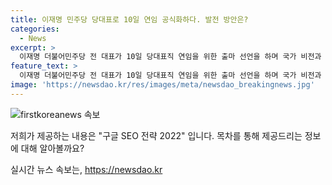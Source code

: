 ```yaml
---
title: 이재명 민주당 당대표로 10일 연임 공식화하다. 발전 방안은?
categories:
  - News
excerpt: >
  이재명 더불어민주당 전 대표가 10일 당대표직 연임을 위한 출마 선언을 하며 국가 비전과 정당 발전 방안을 제시할 예정입니다. 이 전 대표는 국가 위기 극복과 경제 성장을 통한 민생 회복을 구현할 정책 대안과 민주당의 발전 방안을 발표할 계획이며, 어대명이란 신조어가 등장할 정도로 연임 기류가 강하다고 합니다. 또한, 비판도 존재하고 있으며, 김두관 전 의원의 출마로 경선의 구색은 갖출 것으로 보입니다. 이에 대한 관심이 높아지고 있습니다.
feature_text: >
  이재명 더불어민주당 전 대표가 10일 당대표직 연임을 위한 출마 선언을 하며 국가 비전과 정당 발전 방안을 제시할 예정입니다. 이 전 대표는 국가 위기 극복과 경제 성장을 통한 민생 회복을 구현할 정책 대안과 민주당의 발전 방안을 발표할 계획이며, 어대명이란 신조어가 등장할 정도로 연임 기류가 강하다고 합니다. 또한, 비판도 존재하고 있으며, 김두관 전 의원의 출마로 경선의 구색은 갖출 것으로 보입니다. 이에 대한 관심이 높아지고 있습니다.
image: 'https://newsdao.kr/res/images/meta/newsdao_breakingnews.jpg'
---
```


<p><img src="https://newsdao.kr/res/images/meta/newsdao_breakingnews.jpg" alt="firstkoreanews 속보" /></p>

<p>저희가 제공하는 내용은 "구글 SEO 전략 2022" 입니다. 목차를 통해 제공드리는 정보에 대해 알아볼까요?</p>
실시간 뉴스 속보는, <a href="https://newsdao.kr" rel="dofollow">https://newsdao.kr</a>


